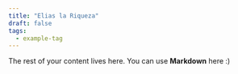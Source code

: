 ```yaml
---
title: "Elias la Riqueza"
draft: false
tags:
  - example-tag
---
```

 
The rest of your content lives here. You can use **Markdown** here :)